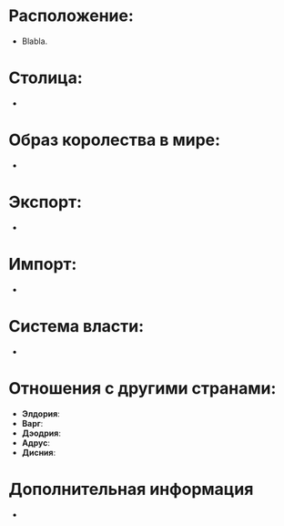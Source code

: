 # Расположение:

- Blabla.

# Столица:    

-

# Образ королества в мире:

-

# Экспорт:

-
# Импорт:

-

# Система власти:

-

# Отношения с другими странами:
- **Элдория**: 
- **Варг**:
- **Дэодрия**: 
- **Адрус**:
- **Дисния**:

# Дополнительная информация

-
